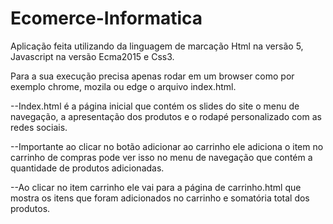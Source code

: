 # Ecomerce-Informatica
Aplicação feita utilizando da linguagem de marcação Html na versão 5,
 Javascript na versão Ecma2015 e Css3.
 
 Para a sua execução precisa apenas rodar em um browser como por exemplo chrome, mozila ou edge o arquivo index.html.
 
 --Index.html é a página inicial que contém os slides do site o menu de navegação, a apresentação dos produtos e o rodapé personalizado com as redes sociais.
 
 --Importante ao clicar no botão adicionar ao carrinho ele adiciona o item no carrinho de compras pode ver isso no menu de navegação
 que contém a quantidade de produtos adicionadas.
 
 --Ao clicar no item carrinho ele vai para a página de carrinho.html
 que mostra os itens que foram adicionados no carrinho e somatória total dos produtos.



